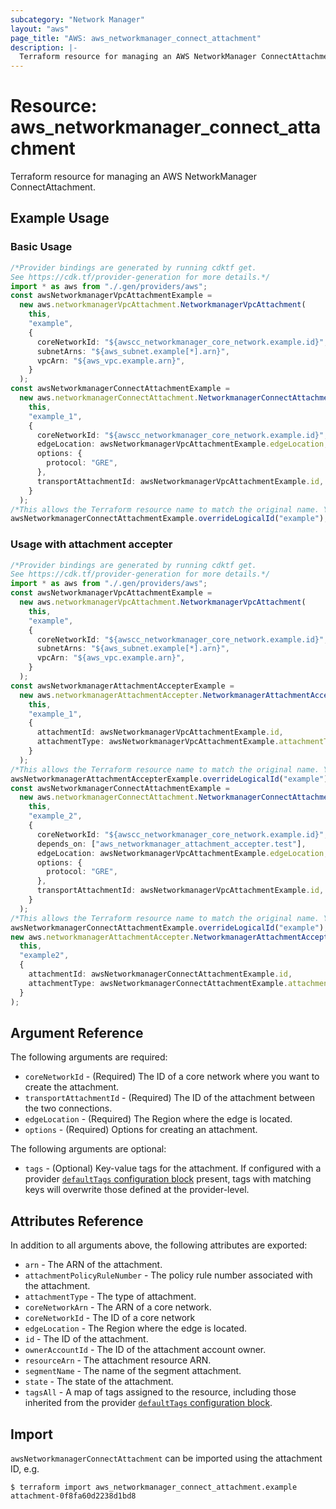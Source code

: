 ```yaml
---
subcategory: "Network Manager"
layout: "aws"
page_title: "AWS: aws_networkmanager_connect_attachment"
description: |-
  Terraform resource for managing an AWS NetworkManager ConnectAttachment.
---
```


# Resource: aws\_networkmanager\_connect\_attachment

Terraform resource for managing an AWS NetworkManager ConnectAttachment.

## Example Usage

### Basic Usage

```typescript
/*Provider bindings are generated by running cdktf get.
See https://cdk.tf/provider-generation for more details.*/
import * as aws from "./.gen/providers/aws";
const awsNetworkmanagerVpcAttachmentExample =
  new aws.networkmanagerVpcAttachment.NetworkmanagerVpcAttachment(
    this,
    "example",
    {
      coreNetworkId: "${awscc_networkmanager_core_network.example.id}",
      subnetArns: "${aws_subnet.example[*].arn}",
      vpcArn: "${aws_vpc.example.arn}",
    }
  );
const awsNetworkmanagerConnectAttachmentExample =
  new aws.networkmanagerConnectAttachment.NetworkmanagerConnectAttachment(
    this,
    "example_1",
    {
      coreNetworkId: "${awscc_networkmanager_core_network.example.id}",
      edgeLocation: awsNetworkmanagerVpcAttachmentExample.edgeLocation,
      options: {
        protocol: "GRE",
      },
      transportAttachmentId: awsNetworkmanagerVpcAttachmentExample.id,
    }
  );
/*This allows the Terraform resource name to match the original name. You can remove the call if you don't need them to match.*/
awsNetworkmanagerConnectAttachmentExample.overrideLogicalId("example");

```

### Usage with attachment accepter

```typescript
/*Provider bindings are generated by running cdktf get.
See https://cdk.tf/provider-generation for more details.*/
import * as aws from "./.gen/providers/aws";
const awsNetworkmanagerVpcAttachmentExample =
  new aws.networkmanagerVpcAttachment.NetworkmanagerVpcAttachment(
    this,
    "example",
    {
      coreNetworkId: "${awscc_networkmanager_core_network.example.id}",
      subnetArns: "${aws_subnet.example[*].arn}",
      vpcArn: "${aws_vpc.example.arn}",
    }
  );
const awsNetworkmanagerAttachmentAccepterExample =
  new aws.networkmanagerAttachmentAccepter.NetworkmanagerAttachmentAccepter(
    this,
    "example_1",
    {
      attachmentId: awsNetworkmanagerVpcAttachmentExample.id,
      attachmentType: awsNetworkmanagerVpcAttachmentExample.attachmentType,
    }
  );
/*This allows the Terraform resource name to match the original name. You can remove the call if you don't need them to match.*/
awsNetworkmanagerAttachmentAccepterExample.overrideLogicalId("example");
const awsNetworkmanagerConnectAttachmentExample =
  new aws.networkmanagerConnectAttachment.NetworkmanagerConnectAttachment(
    this,
    "example_2",
    {
      coreNetworkId: "${awscc_networkmanager_core_network.example.id}",
      depends_on: ["aws_networkmanager_attachment_accepter.test"],
      edgeLocation: awsNetworkmanagerVpcAttachmentExample.edgeLocation,
      options: {
        protocol: "GRE",
      },
      transportAttachmentId: awsNetworkmanagerVpcAttachmentExample.id,
    }
  );
/*This allows the Terraform resource name to match the original name. You can remove the call if you don't need them to match.*/
awsNetworkmanagerConnectAttachmentExample.overrideLogicalId("example");
new aws.networkmanagerAttachmentAccepter.NetworkmanagerAttachmentAccepter(
  this,
  "example2",
  {
    attachmentId: awsNetworkmanagerConnectAttachmentExample.id,
    attachmentType: awsNetworkmanagerConnectAttachmentExample.attachmentType,
  }
);

```

## Argument Reference

The following arguments are required:

* `coreNetworkId` - (Required) The ID of a core network where you want to create the attachment.
* `transportAttachmentId` - (Required) The ID of the attachment between the two connections.
* `edgeLocation` - (Required) The Region where the edge is located.
* `options` - (Required) Options for creating an attachment.

The following arguments are optional:

* `tags` - (Optional) Key-value tags for the attachment. If configured with a provider [`defaultTags` configuration block](https://registry.terraform.io/providers/hashicorp/aws/latest/docs#default_tags-configuration-block) present, tags with matching keys will overwrite those defined at the provider-level.

## Attributes Reference

In addition to all arguments above, the following attributes are exported:

* `arn` - The ARN of the attachment.
* `attachmentPolicyRuleNumber` - The policy rule number associated with the attachment.
* `attachmentType` - The type of attachment.
* `coreNetworkArn` - The ARN of a core network.
* `coreNetworkId` - The ID of a core network
* `edgeLocation` - The Region where the edge is located.
* `id` - The ID of the attachment.
* `ownerAccountId` - The ID of the attachment account owner.
* `resourceArn` - The attachment resource ARN.
* `segmentName` - The name of the segment attachment.
* `state` - The state of the attachment.
* `tagsAll` - A map of tags assigned to the resource, including those inherited from the provider [`defaultTags` configuration block](https://registry.terraform.io/providers/hashicorp/aws/latest/docs#default_tags-configuration-block).

## Import

`awsNetworkmanagerConnectAttachment` can be imported using the attachment ID, e.g.

```console
$ terraform import aws_networkmanager_connect_attachment.example attachment-0f8fa60d2238d1bd8
```
